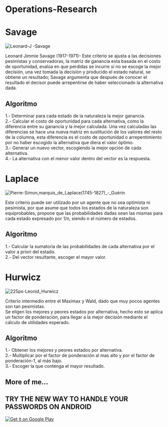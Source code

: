 # Operations-Research

#  Savage

![Leonard-J -Savage](https://user-images.githubusercontent.com/23446483/62672344-ecf4ab00-b95f-11e9-907d-68ce959cbaf8.jpg)

Leonard Jimmie Savage (1917-1971)- Este criterio se ajusta a las decisiones pesimistas y conservadoras, la matriz de ganancia esta basada en el costo de oportunidad, evalúa en que perdidas se incurre si no se escoge la mejor decisión, una vez tomada la decisión y producido el estado natural, se obtiene un resultado; Savage argumenta que después de conocer el resultado el decisor puede arrepentirse de haber seleccionado la alternativa dada.

## Algoritmo<br>
1.- Determinar para cada estado de la naturaleza la mejor ganancia.<br>
2.- Calcular el costo de oportunidad para cada alternativa, como la diferencia entre su ganancia y la mejor calculada. Una vez calculadas las diferencias se hace una nueva matriz en sustitución de los valores del resto de la columna, esta diferencia es el costo de oportunidad o arrepentimiento por no haber escogido la alternativa que diera el valor óptimo.<br>
3.- Generar un nuevo vector, escogiendo la mejor opción de cada alternativa.<br>
4.- La alternativa con el menor valor dentro del vector es la respuesta.<br>

# Laplace


![Pierre-Simon,_marquis_de_Laplace_(1745-1827)_-_Guérin](https://user-images.githubusercontent.com/23446483/62673310-98ebc580-b963-11e9-8154-d163c990ed67.jpg)

Este criterio puede ser utilizado por un agente que no sea optimista ni pesimista, por que asume que todos los estados de la naturaleza son equiprobables, propone que las probabilidades dadas sean las mismas para cada estado expresado por 1/n, siendo n el número de estados.<br>

## Algoritmo <br>
1.- Calcular la sumatoria de las probabilidades de cada alternativa por el valor a priori del estado.<br>
2.- Del vector resultante, escoger el mayor valor.<br>

# Hurwicz

![225px-Leonid_Hurwicz](https://user-images.githubusercontent.com/23446483/62673652-d13fd380-b964-11e9-9ab0-8a0fd17fc528.jpg)

Criterio intermedio entre el Maximax y Wald, dado que muy pocos agentes son tan pesimistas.<br>
Se eligen los mejores y peores estados por alternativa, hecho esto se aplica un factor de ponderación, para llegar a la mejor decisión mediante el cálculo de utilidades esperado.<br>

## Algoritmo <br>
1.- Obtener los mejores y peores estados por alternativa.<br>
2.- Multiplicar por el factor de ponderación al mas alto y por el factor de ponderación-1, al más bajo.<br>
3.- Escoger la que contenga el mayor resultado.<br>




## More of me...

## TRY THE NEW WAY TO HANDLE YOUR PASSWORDS ON ANDROID
[<a href='https://play.google.com/store/apps/details?id=com.bookmanager.danielrosillo.bookmanager&hl=es_419&pcampaignid=MKT-Other-global-all-co-prtnr-py-PartBadge-Mar2515-1'><img alt='Get it on Google Play' src='https://play.google.com/intl/en_us/badges/images/generic/en_badge_web_generic.png'/></a>](url)


